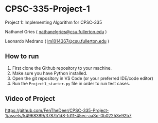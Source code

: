 # CPSC-335-Project-1
Project 1: Implementing Algorithm for CPSC-335

Nathanel Gries ( nathanelgries@csu.fullerton.edu )

Leonardo Medrano ( lm1014367@csu.fullerton.edu )

## How to run

1. First clone the Github repository to your machine.
2. Make sure you have Python installed.
3. Open the git repository in VS Code (or your preferred IDE/code editor)
4. Run the ```Project1_starter.py``` file in order to run test cases.

## Video of Project



https://github.com/FenTheDeer/CPSC-335-Project-1/assets/54968389/3787b1d8-fd11-45ec-aa3d-0b02253e92b7

